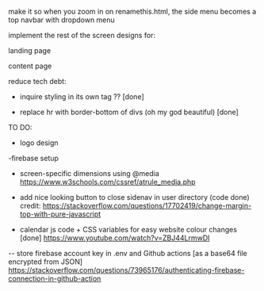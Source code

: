 make it so when you zoom in on renamethis.html, the side menu becomes a top navbar with dropdown menu

implement the rest of the screen designs for:

landing page

content page

reduce tech debt:
<!-- some pages have page-specific styling to prevent stylesheet bloat -->
- inquire styling in its own tag ?? [done]

- replace hr with border-bottom of divs (oh my god beautiful) [done]



TO DO:
- logo design

-firebase setup


- screen-specific dimensions using @media
https://www.w3schools.com/cssref/atrule_media.php


- add nice looking button to close sidenav in user directory (code done)
credit: https://stackoverflow.com/questions/17702419/change-margin-top-with-pure-javascript


- calendar js code + CSS variables for easy website colour changes [done]
https://www.youtube.com/watch?v=ZBJ44LrmwDI


-- store firebase account key in .env and Github actions [as a base64 file encrypted from JSON]
https://stackoverflow.com/questions/73965176/authenticating-firebase-connection-in-github-action

